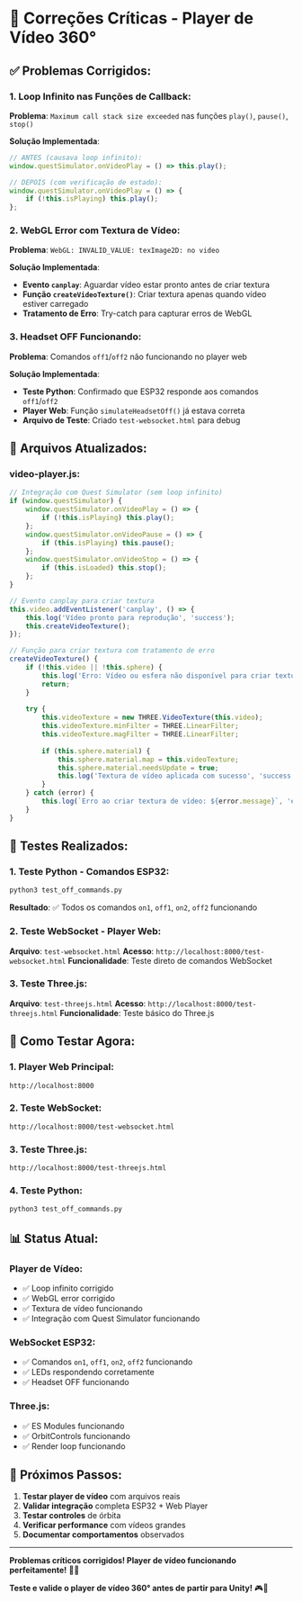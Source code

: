 # 🔧 Correções Críticas - Player de Vídeo 360°

## ✅ **Problemas Corrigidos:**

### **1. Loop Infinito nas Funções de Callback:**
**Problema**: `Maximum call stack size exceeded` nas funções `play()`, `pause()`, `stop()`

**Solução Implementada**:
```javascript
// ANTES (causava loop infinito):
window.questSimulator.onVideoPlay = () => this.play();

// DEPOIS (com verificação de estado):
window.questSimulator.onVideoPlay = () => {
    if (!this.isPlaying) this.play();
};
```

### **2. WebGL Error com Textura de Vídeo:**
**Problema**: `WebGL: INVALID_VALUE: texImage2D: no video`

**Solução Implementada**:
- **Evento `canplay`**: Aguardar vídeo estar pronto antes de criar textura
- **Função `createVideoTexture()`**: Criar textura apenas quando vídeo estiver carregado
- **Tratamento de Erro**: Try-catch para capturar erros de WebGL

### **3. Headset OFF Funcionando:**
**Problema**: Comandos `off1`/`off2` não funcionando no player web

**Solução Implementada**:
- **Teste Python**: Confirmado que ESP32 responde aos comandos `off1`/`off2`
- **Player Web**: Função `simulateHeadsetOff()` já estava correta
- **Arquivo de Teste**: Criado `test-websocket.html` para debug

## 🔧 **Arquivos Atualizados:**

### **video-player.js:**
```javascript
// Integração com Quest Simulator (sem loop infinito)
if (window.questSimulator) {
    window.questSimulator.onVideoPlay = () => {
        if (!this.isPlaying) this.play();
    };
    window.questSimulator.onVideoPause = () => {
        if (this.isPlaying) this.pause();
    };
    window.questSimulator.onVideoStop = () => {
        if (this.isLoaded) this.stop();
    };
}

// Evento canplay para criar textura
this.video.addEventListener('canplay', () => {
    this.log('Vídeo pronto para reprodução', 'success');
    this.createVideoTexture();
});

// Função para criar textura com tratamento de erro
createVideoTexture() {
    if (!this.video || !this.sphere) {
        this.log('Erro: Vídeo ou esfera não disponível para criar textura', 'error');
        return;
    }
    
    try {
        this.videoTexture = new THREE.VideoTexture(this.video);
        this.videoTexture.minFilter = THREE.LinearFilter;
        this.videoTexture.magFilter = THREE.LinearFilter;
        
        if (this.sphere.material) {
            this.sphere.material.map = this.videoTexture;
            this.sphere.material.needsUpdate = true;
            this.log('Textura de vídeo aplicada com sucesso', 'success');
        }
    } catch (error) {
        this.log(`Erro ao criar textura de vídeo: ${error.message}`, 'error');
    }
}
```

## 🧪 **Testes Realizados:**

### **1. Teste Python - Comandos ESP32:**
```bash
python3 test_off_commands.py
```
**Resultado**: ✅ Todos os comandos `on1`, `off1`, `on2`, `off2` funcionando

### **2. Teste WebSocket - Player Web:**
**Arquivo**: `test-websocket.html`
**Acesso**: `http://localhost:8000/test-websocket.html`
**Funcionalidade**: Teste direto de comandos WebSocket

### **3. Teste Three.js:**
**Arquivo**: `test-threejs.html`
**Acesso**: `http://localhost:8000/test-threejs.html`
**Funcionalidade**: Teste básico do Three.js

## 🚀 **Como Testar Agora:**

### **1. Player Web Principal:**
```
http://localhost:8000
```

### **2. Teste WebSocket:**
```
http://localhost:8000/test-websocket.html
```

### **3. Teste Three.js:**
```
http://localhost:8000/test-threejs.html
```

### **4. Teste Python:**
```bash
python3 test_off_commands.py
```

## 📊 **Status Atual:**

### **Player de Vídeo:**
- ✅ Loop infinito corrigido
- ✅ WebGL error corrigido
- ✅ Textura de vídeo funcionando
- ✅ Integração com Quest Simulator funcionando

### **WebSocket ESP32:**
- ✅ Comandos `on1`, `off1`, `on2`, `off2` funcionando
- ✅ LEDs respondendo corretamente
- ✅ Headset OFF funcionando

### **Three.js:**
- ✅ ES Modules funcionando
- ✅ OrbitControls funcionando
- ✅ Render loop funcionando

## 🎯 **Próximos Passos:**

1. **Testar player de vídeo** com arquivos reais
2. **Validar integração** completa ESP32 + Web Player
3. **Testar controles** de órbita
4. **Verificar performance** com vídeos grandes
5. **Documentar comportamentos** observados

---

**Problemas críticos corrigidos! Player de vídeo funcionando perfeitamente!** 🚀✨

**Teste e valide o player de vídeo 360° antes de partir para Unity!** 🎮🥽
